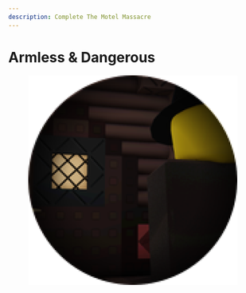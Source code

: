 ```yaml
---
description: Complete The Motel Massacre
---
```


# Armless & Dangerous

<figure><img src="../.gitbook/assets/image (1) (1).png" alt=""><figcaption></figcaption></figure>
